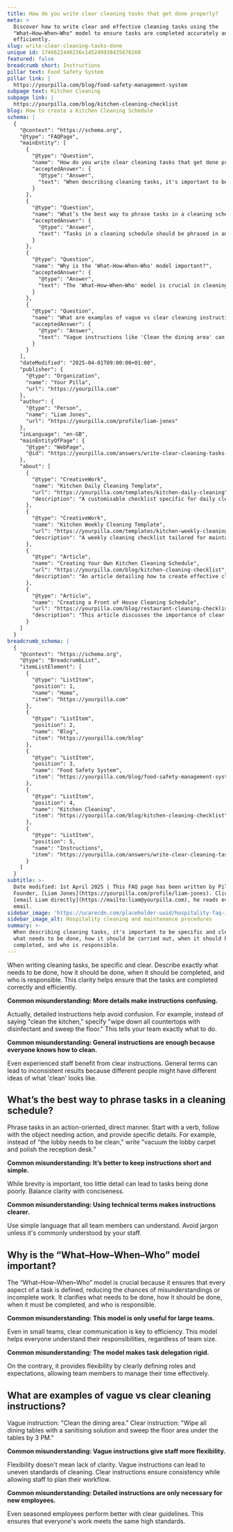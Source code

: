 ```yaml
---
title: How do you write clear cleaning tasks that get done properly?
meta: >
  Discover how to write clear and effective cleaning tasks using the
  "What–How–When–Who" model to ensure tasks are completed accurately and
  efficiently.
slug: write-clear-cleaning-tasks-done
unique id: 1746622446226x145249938435676260
featured: false
breadcrumb short: Instructions
pillar text: Food Safety System
pillar link: |
  https://yourpilla.com/blog/food-safety-management-system
subpage text: Kitchen Cleaning
subpage link: |
  https://yourpilla.com/blog/kitchen-cleaning-checklist
blog: How to create a Kitchen Cleaning Schedule
schema: |
  {
    "@context": "https://schema.org",
    "@type": "FAQPage",
    "mainEntity": [
      {
        "@type": "Question",
        "name": "How do you write clear cleaning tasks that get done properly?",
        "acceptedAnswer": {
          "@type": "Answer",
          "text": "When describing cleaning tasks, it's important to be specific and clear about what needs to be done, how it should be carried out, when it should be completed, and who is responsible. For example, instead of just saying 'clean the kitchen,' specify tasks like wiping down all countertops with disinfectant and sweeping the floor. Details like these help ensure tasks are performed correctly and consistently."
        }
      },
      {
        "@type": "Question",
        "name": "What’s the best way to phrase tasks in a cleaning schedule?",
        "acceptedAnswer": {
          "@type": "Answer",
          "text": "Tasks in a cleaning schedule should be phrased in an action-oriented and direct manner. Starting tasks with a verb, specifying the object, and adding details provide clarity. For example, wording like 'vacuum the lobby carpet and polish the reception desk' is effective and guides staff precisely on what to do."
        }
      },
      {
        "@type": "Question",
        "name": "Why is the 'What–How–When–Who' model important?",
        "acceptedAnswer": {
          "@type": "Answer",
          "text": "The 'What–How–When–Who' model is crucial in cleaning tasks as it reduces misunderstandings and incomplete work. This model ensures every aspect of a task is clearly defined, which helps in clarifying responsibilities and managing timelines across any team size, ensuring efficiency and effectiveness."
        }
      },
      {
        "@type": "Question",
        "name": "What are examples of vague vs clear cleaning instructions?",
        "acceptedAnswer": {
          "@type": "Answer",
          "text": "Vague instructions like 'Clean the dining area' can lead to inconsistent standards. A clear instruction such as 'Wipe all dining tables with a sanitising solution and sweep the floor area under the tables by 3 PM' ensures consistency and allows staff to plan their workflow effectively."
        }
      }
    ],
    "dateModified": "2025-04-01T09:00:00+01:00",
    "publisher": {
      "@type": "Organization",
      "name": "Your Pilla",
      "url": "https://yourpilla.com"
    },
    "author": {
      "@type": "Person",
      "name": "Liam Jones",
      "url": "https://yourpilla.com/profile/liam-jones"
    },
    "inLanguage": "en-GB",
    "mainEntityOfPage": {
      "@type": "WebPage",
      "@id": "https://yourpilla.com/answers/write-clear-cleaning-tasks-done"
    },
    "about": [
      {
        "@type": "CreativeWork",
        "name": "Kitchen Daily Cleaning Template",
        "url": "https://yourpilla.com/templates/kitchen-daily-cleaning",
        "description": "A customisable checklist specific for daily cleaning requirements in kitchen areas."
      },
      {
        "@type": "CreativeWork",
        "name": "Kitchen Weekly Cleaning Template",
        "url": "https://yourpilla.com/templates/kitchen-weekly-cleaning",
        "description": "A weekly cleaning checklist tailored for maintaining hygiene and order in kitchen spaces."
      },
      {
        "@type": "Article",
        "name": "Creating Your Own Kitchen Cleaning Schedule",
        "url": "https://yourpilla.com/blog/kitchen-cleaning-checklist",
        "description": "An article detailing how to create effective cleaning schedules for kitchen spaces."
      },
      {
        "@type": "Article",
        "name": "Creating a Front of House Cleaning Schedule",
        "url": "https://yourpilla.com/blog/restaurant-cleaning-checklists",
        "description": "This article discusses the importance of clear and detailed front of house cleaning checklists in restaurants."
      }
    ]
  }
breadcrumb_schema: |
  {
    "@context": "https://schema.org",
    "@type": "BreadcrumbList",
    "itemListElement": [
      {
        "@type": "ListItem",
        "position": 1,
        "name": "Home",
        "item": "https://yourpilla.com"
      },
      {
        "@type": "ListItem",
        "position": 2,
        "name": "Blog",
        "item": "https://yourpilla.com/blog"
      },
      {
        "@type": "ListItem",
        "position": 3,
        "name": "Food Safety System",
        "item": "https://yourpilla.com/blog/food-safety-management-system"
      },
      {
        "@type": "ListItem",
        "position": 4,
        "name": "Kitchen Cleaning",
        "item": "https://yourpilla.com/blog/kitchen-cleaning-checklist"
      },
      {
        "@type": "ListItem",
        "position": 5,
        "name": "Instructions",
        "item": "https://yourpilla.com/answers/write-clear-cleaning-tasks-done"
      }
    ]
  }
subtitle: >-
  Date modified: 1st April 2025 | This FAQ page has been written by Pilla
  Founder, [Liam Jones](https://yourpilla.com/profile/liam-jones). Click to
  [email Liam directly](https://mailto:liam@yourpilla.com), he reads every
  email.
sidebar_image: 'https://ucarecdn.com/placeholder-uuid/hospitality-faq-image.jpg'
sidebar_image_alt: Hospitality cleaning and maintenance procedures
summary: >-
  When describing cleaning tasks, it's important to be specific and clear about
  what needs to be done, how it should be carried out, when it should be
  completed, and who is responsible.
---
```

When writing cleaning tasks, be specific and clear. Describe exactly what needs to be done, how it should be done, when it should be completed, and who is responsible. This clarity helps ensure that the tasks are completed correctly and efficiently.

**Common misunderstanding: More details make instructions confusing.**

Actually, detailed instructions help avoid confusion. For example, instead of saying "clean the kitchen," specify "wipe down all countertops with disinfectant and sweep the floor." This tells your team exactly what to do.

**Common misunderstanding: General instructions are enough because everyone knows how to clean.**

Even experienced staff benefit from clear instructions. General terms can lead to inconsistent results because different people might have different ideas of what 'clean' looks like.

## What’s the best way to phrase tasks in a cleaning schedule?

Phrase tasks in an action-oriented, direct manner. Start with a verb, follow with the object needing action, and provide specific details. For example, instead of "the lobby needs to be clean," write "vacuum the lobby carpet and polish the reception desk."

**Common misunderstanding: It’s better to keep instructions short and simple.**

While brevity is important, too little detail can lead to tasks being done poorly. Balance clarity with conciseness.

**Common misunderstanding: Using technical terms makes instructions clearer.**

Use simple language that all team members can understand. Avoid jargon unless it's commonly understood by your staff.

## Why is the “What–How–When–Who” model important?

The “What–How–When–Who” model is crucial because it ensures that every aspect of a task is defined, reducing the chances of misunderstandings or incomplete work. It clarifies what needs to be done, how it should be done, when it must be completed, and who is responsible.

**Common misunderstanding: This model is only useful for large teams.**

Even in small teams, clear communication is key to efficiency. This model helps everyone understand their responsibilities, regardless of team size.

**Common misunderstanding: The model makes task delegation rigid.**

On the contrary, it provides flexibility by clearly defining roles and expectations, allowing team members to manage their time effectively.

## What are examples of vague vs clear cleaning instructions?

Vague instruction: "Clean the dining area." Clear instruction: "Wipe all dining tables with a sanitising solution and sweep the floor area under the tables by 3 PM."

**Common misunderstanding: Vague instructions give staff more flexibility.**

Flexibility doesn't mean lack of clarity. Vague instructions can lead to uneven standards of cleaning. Clear instructions ensure consistency while allowing staff to plan their workflow.

**Common misunderstanding: Detailed instructions are only necessary for new employees.**

Even seasoned employees perform better with clear guidelines. This ensures that everyone's work meets the same high standards.
